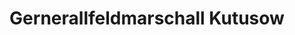 ---
title: Gernerallfeldmarschall Kutusow
name: Kutusow
full_name: Michail Illarionowitsch Kutusow-Smolenski
alias: Kutusow
group: Russische Armee
rank: Generalfeldmarschall
priority: 1
---